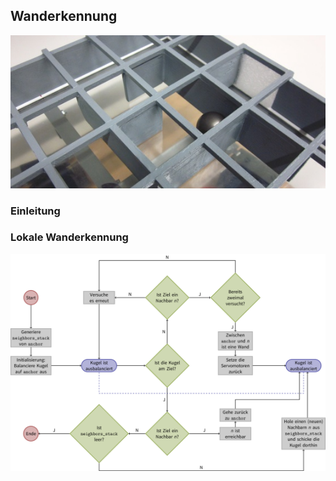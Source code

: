 Wanderkennung
-------------

![Überall Wände](resources/walls.jpg)

### Einleitung
### Lokale Wanderkennung

![Flowchart](resources/flowchart.png)